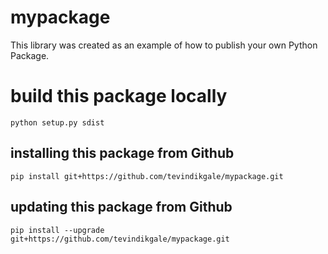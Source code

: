 # mypackage
This library was created as an example of how to publish your own Python Package.

# build this package locally
`python setup.py sdist`

## installing this package from Github
`pip install git+https://github.com/tevindikgale/mypackage.git`

## updating this package from Github
`pip install --upgrade git+https://github.com/tevindikgale/mypackage.git`